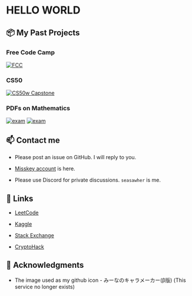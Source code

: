 # HELLO WORLD

## 📦 My Past Projects

### Free Code Camp

[![FCC](https://github-readme-stats.vercel.app/api/pin/?username=Seasawher&repo=book-recommendation&show_owner=True)](https://github.com/Seasawher/book-recommendation)

### CS50

[![CS50w Capstone](https://github-readme-stats.vercel.app/api/pin/?username=Seasawher&repo=cs50web-capstone&show_owner=True)](https://github.com/Seasawher/cs50web-capstone)

### PDFs on Mathematics

[![exam](https://github-readme-stats.vercel.app/api/pin/?username=Seasawher&repo=graduate_exam&show_owner=True)](https://github.com/Seasawher/graduate_exam) [![exam](https://github-readme-stats.vercel.app/api/pin/?username=Seasawher&repo=system_exam&show_owner=True)](https://github.com/Seasawher/system_exam)

## 📫 Contact me

* Please post an issue on GitHub. I will reply to you.

* [Misskey account](https://misskey.io/@seasawher) is here.

* Please use Discord for private discussions. `seasawher` is me.

## 🔗 Links

* [LeetCode](https://leetcode.com/Seasawher/)

* [Kaggle](https://www.kaggle.com/seasawher)

* [Stack Exchange](https://stackexchange.com/users/13256393/kitamado)

* [CryptoHack](https://cryptohack.org/user/seasawher/)

## 🙇 Acknowledgments

* The image used as my github icon - みーなのキャラメーカー(β版) (This service no longer exists)
